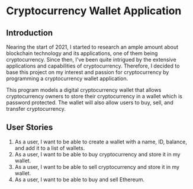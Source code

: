 # Cryptocurrency Wallet Application

## Introduction

Nearing the start of 2021, I started to research an ample amount about blockchain technology and its applications, one of them being cryptocurrency. Since then, I've been quite intrigued by the extensive applications and capabilities of cryptocurrency. Therefore, I decided to base this project on my interest and passion for cryptocurrency by programming a cryptocurrency wallet application.

This program models a digital cryptocurrency wallet that allows cryptocurrency owners to store their cryptocurrency in a wallet which is password protected. The wallet will also allow users to buy, sell, and transfer cryptocurrency.

## User Stories
1. As a user, I want to be able to create a wallet with a name, ID, balance, and add it to a list of wallets.
2. As a user, I want to be able to buy cryptocurrency and store it in my wallet.
3. As a user, I want to be able to sell cryptocurrency and store it in my wallet.
4. As a user, I want to be able to buy and sell Ethereum.

